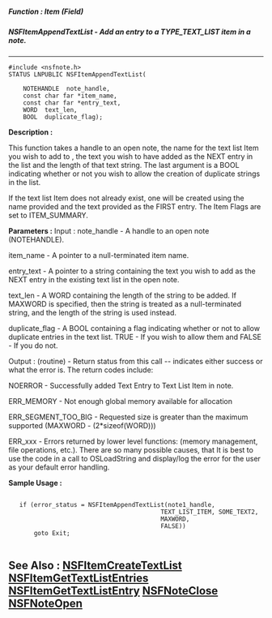 ##### Function : Item (Field)
##### NSFItemAppendTextList - Add an entry to a TYPE_TEXT_LIST item in a note.
---
```
#include <nsfnote.h>
STATUS LNPUBLIC NSFItemAppendTextList(

	NOTEHANDLE  note_handle,
	const char far *item_name,
	const char far *entry_text,
	WORD  text_len,
	BOOL  duplicate_flag);
```
**Description :**

This function takes a handle to an open note, the name for the text list Item 
you wish to add to , the text you wish to have added as the NEXT entry in the 
list and the length of that text string.  The last argument is a BOOL 
indicating whether or not you wish to allow the creation of duplicate strings 
in the list.  

If the text list Item does not already exist, one will be created using the 
name provided and the text provided as the FIRST entry.  The Item Flags are set 
to ITEM_SUMMARY.

**Parameters :**
Input :
note_handle  -  A handle to an open note (NOTEHANDLE).

item_name  -  A pointer to a null-terminated item name.

entry_text  -  A pointer to a string containing the text you wish to add as the NEXT entry in the existing text list in the open note.

text_len  -  A WORD containing the length of the string to be added.  If MAXWORD is specified, then the string is treated as a null-terminated string, and the length of the string is used instead.

duplicate_flag  -  A BOOL containing a flag indicating whether or not to allow duplicate entries in the text list.  TRUE - If you wish to allow them and FALSE - If you do not.

Output :
(routine)  -  Return status from this call -- indicates either success or what the error is. The return codes include:

NOERROR - Successfully added Text Entry to Text List Item in note.

ERR_MEMORY - Not enough global memory available for allocation

ERR_SEGMENT_TOO_BIG - Requested size is greater than the maximum supported (MAXWORD -  (2*sizeof(WORD)))

ERR_xxx - Errors returned by lower level functions: (memory management, file operations, etc.).  There are so many possible causes, that It is best to use the code in a call to OSLoadString and display/log the error for the user as your default error handling.



**Sample Usage :**
```

   if (error_status = NSFItemAppendTextList(note1_handle,
                                          TEXT_LIST_ITEM, SOME_TEXT2,
                                          MAXWORD,
                                          FALSE))
       goto Exit;


```
**See Also :**
[NSFItemCreateTextList](/domino-c-api-docs/reference/Func/NSFItemCreateTextList)
[NSFItemGetTextListEntries](/domino-c-api-docs/reference/Func/NSFItemGetTextListEntries)
[NSFItemGetTextListEntry](/domino-c-api-docs/reference/Func/NSFItemGetTextListEntry)
[NSFNoteClose](/domino-c-api-docs/reference/Func/NSFNoteClose)
[NSFNoteOpen](/domino-c-api-docs/reference/Func/NSFNoteOpen)
---
